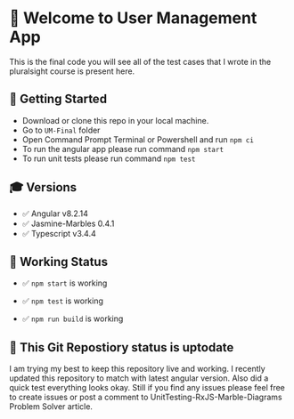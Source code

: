 # 🌟 Welcome to User Management App

This is the final code you will see all of the test cases that I wrote in the pluralsight course is present here.

## 🏃 Getting Started

- Download or clone this repo in your local machine.
- Go to `UM-Final` folder
- Open Command Prompt Terminal or Powershell and run `npm ci`
- To run the angular app please run command `npm start`
- To run unit tests please run command `npm test`

## 🎓 Versions

- ✅ Angular v8.2.14
- ✅ Jasmine-Marbles 0.4.1
- ✅ Typescript v3.4.4

## 💯 Working Status

- ✅ `npm start` is working

- ✅ `npm test` is working

- ✅ `npm run build` is working

## 🙏 This Git Repostiory status is uptodate

I am trying my best to keep this repository live and working. I recently updated this repository to match with latest angular version. Also did a quick test everything looks okay. Still if you find any issues please feel free to create issues or post a comment to UnitTesting-RxJS-Marble-Diagrams Problem Solver article.
